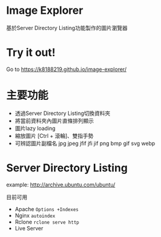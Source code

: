 # Image Explorer

基於Server Directory Listing功能製作的圖片瀏覽器

# Try it out!

Go to https://k8188219.github.io/image-explorer/

# 主要功能

* 透過Server Directory Listing切換資料夾
* 將當前資料夾內圖片直條排列顯示
* 圖片lazy loading
* 縮放圖片 [Ctrl + 滾輪]、雙指手勢
* 可辨認圖片副檔名 jpg jpeg jfif jfi jif png bmp gif svg webp

# Server Directory Listing

example:
http://archive.ubuntu.com/ubuntu/

目前可用

* Apache `Options +Indexes`
* Nginx `autoindex`
* Rclone `rclone serve http`
* Live Server
